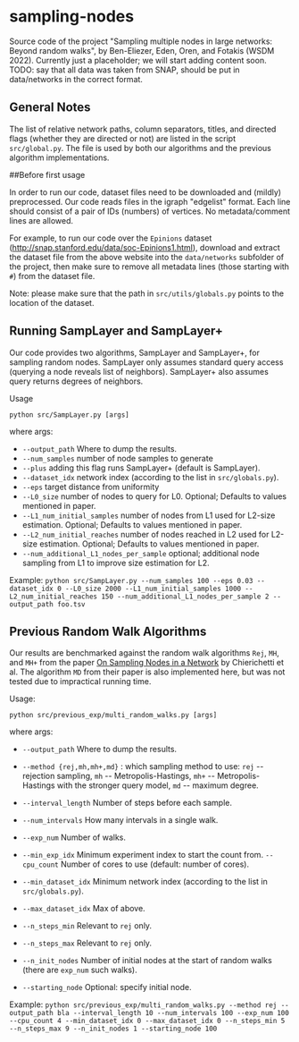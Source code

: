# sampling-nodes
Source code of the project "Sampling multiple nodes in large networks: Beyond random walks", by Ben-Eliezer, Eden, Oren, and Fotakis (WSDM 2022).
Currently just a placeholder; we will start adding content soon.
TODO: say that all data was taken from SNAP, should be put in data/networks in the correct format.

## General Notes
The list of relative network paths, column separators, titles, and directed flags (whether they are directed or not) are listed in the script `src/global.py`. The file is used by both our algorithms and the previous algorithm implementations.

##Before first usage

In order to run our code, dataset files need to be downloaded and (mildly) preprocessed.
Our code reads files in the igraph "edgelist" format.
Each line should consist of a pair of IDs (numbers) of vertices. No metadata/comment lines are allowed.

For example, to run our code over the ``Epinions`` dataset (http://snap.stanford.edu/data/soc-Epinions1.html),
download and extract the dataset file from the above website into the ``data/networks`` subfolder of the project,
then make sure to remove all metadata lines (those starting with ``#``) from the dataset file.

Note: please make sure that the path in ``src/utils/globals.py`` points to the location of the dataset.

## Running SampLayer and SampLayer+
Our code provides two algorithms, SampLayer and SampLayer+, for sampling random nodes.
SampLayer only assumes standard query access (querying a node reveals list of neighbors).
SampLayer+ also assumes query returns degrees of neighbors.

Usage
```
python src/SampLayer.py [args]
```

where args:

- `--output_path` Where to dump the results.
- `--num_samples` number of node samples to generate
- `--plus` adding this flag runs SampLayer+ (default is SampLayer).
- `--dataset_idx` network index (according to the list in `src/globals.py`).
- `--eps` target distance from uniformity
- `--L0_size` number of nodes to query for L0. Optional; Defaults to values mentioned in paper.
- `--L1_num_initial_samples` number of nodes from L1 used for L2-size estimation.
Optional; Defaults to values mentioned in paper.
- `--L2_num_initial_reaches` number of nodes reached in L2 used for L2-size estimation.
Optional; Defaults to values mentioned in paper.
- `--num_additional_L1_nodes_per_sample` optional; additional node sampling from L1 to improve size estimation for L2.

Example:
`python src/SampLayer.py --num_samples 100 --eps 0.03 --dataset_idx 0 --L0_size 2000 --L1_num_initial_samples 1000 --L2_num_initial_reaches 150 --num_additional_L1_nodes_per_sample 2 --output_path foo.tsv`

## Previous Random Walk Algorithms
Our results are benchmarked against the random walk algorithms `Rej`, `MH`, and `MH+` from the paper [On Sampling Nodes in a Network](https://dl.acm.org/doi/10.1145/2872427.2883045) by Chierichetti et al.
The algorithm `MD` from their paper is also implemented here, but was not tested due to impractical running time.

Usage:
```
python src/previous_exp/multi_random_walks.py [args]
```
where args:

- `--output_path` Where to dump the results.
- `--method {rej,mh,mh+,md}` : which sampling method to use: `rej` -- rejection sampling, `mh` -- Metropolis-Hastings, `mh+` -- Metropolis-Hastings with the stronger query model, `md` -- maximum degree.
- `--interval_length` Number of steps before each sample.
- `--num_intervals` How many intervals in a single walk.

- `--exp_num` Number of walks.

- `--min_exp_idx` Minimum experiment index to start the count from.
`--cpu_count` Number of cores to use (default: number of cores).

- `--min_dataset_idx` Minimum network index (according to the list in `src/globals.py`).

- `--max_dataset_idx` Max of above.

- `--n_steps_min` Relevant to `rej` only.

- `--n_steps_max` Relevant to `rej` only.

- `--n_init_nodes` Number of initial nodes at the start of random walks (there are `exp_num` such walks).

- `--starting_node` Optional: specify initial node.

Example:
`python src/previous_exp/multi_random_walks.py --method rej --output_path bla --interval_length 10 --num_intervals 100 --exp_num 100 --cpu_count 4 --min_dataset_idx 0 --max_dataset_idx 0 --n_steps_min 5 --n_steps_max 9 --n_init_nodes 1 --starting_node 100`
